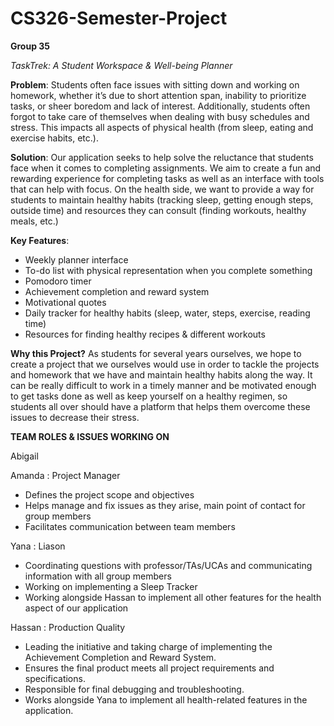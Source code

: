 # CS326-Semester-Project
**Group 35**

_TaskTrek: A Student Workspace & Well-being Planner_

**Problem**: 
Students often face issues with sitting down and working on homework, whether it’s due to short attention span, inability to prioritize tasks, or sheer boredom and lack of interest. Additionally, students often forgot to take care of themselves when dealing with busy schedules and stress. This impacts all aspects of physical health (from sleep, eating and exercise habits, etc.). 

**Solution**: 
Our application seeks to help solve the reluctance that students face when it comes to completing assignments. We aim to create a fun and rewarding experience for completing tasks as well as an interface with tools that can help with focus. On the health side, we want to provide a way for students to maintain healthy habits (tracking sleep, getting enough steps, outside time) and resources they can consult (finding workouts, healthy meals, etc.)

**Key Features**: 
- Weekly planner interface
- To-do list with physical representation when you complete something
- Pomodoro timer
- Achievement completion and reward system
- Motivational quotes
- Daily tracker for healthy habits (sleep, water, steps, exercise, reading time) 
- Resources for finding healthy recipes & different workouts
  
**Why this Project?**
As students for several years ourselves, we hope to create a project that we ourselves would use in order to tackle the projects and homework that we have and maintain healthy habits along the way. It can be really difficult to work in a timely manner and be motivated enough to get tasks done as well as keep yourself on a healthy regimen, so students all over should have a platform that helps them overcome these issues to decrease their stress.

**TEAM ROLES & ISSUES WORKING ON**

Abigail

Amanda : Project Manager
- Defines the project scope and objectives
- Helps manage and fix issues as they arise, main point of contact for group members
- Facilitates communication between team members


Yana : Liason  
-  Coordinating questions with professor/TAs/UCAs and communicating information with all group members
- Working on implementing a Sleep Tracker 
- Working alongside Hassan to implement all other features for the health aspect of our application

Hassan : Production Quality
  - Leading the initiative and taking charge of implementing the Achievement Completion and Reward System.
  - Ensures the final product meets all project requirements and specifications.
  - Responsible for final debugging and troubleshooting.
  - Works alongside Yana to implement all health-related features in the application.
    


